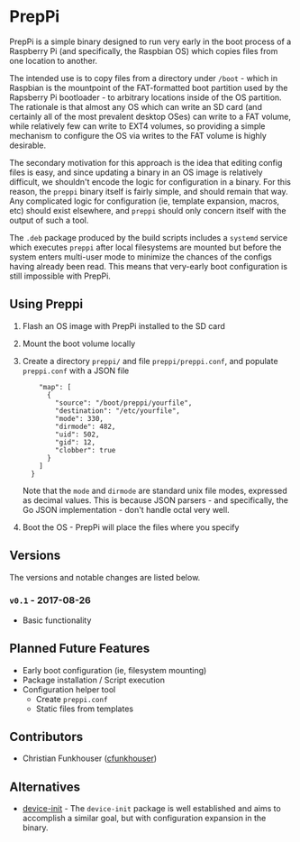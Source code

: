 # PrepPi

PrepPi is a simple binary designed to run very early in the boot process of
a Raspberry Pi (and specifically, the Raspbian OS) which copies files from one
location to another.

The intended use is to copy files from a directory under `/boot` - which in
Raspbian is the mountpoint of the FAT-formatted boot partition used by the
Rapsberry Pi bootloader - to arbitrary locations inside of the OS partition. The
rationale is that almost any OS which can write an SD card (and certainly all of
the most prevalent desktop OSes) can write to a FAT volume, while relatively
few can write to EXT4 volumes, so providing a simple mechanism to configure the
OS via writes to the FAT volume is highly desirable.

The secondary motivation for this approach is the idea that editing config files
is easy, and since updating a binary in an OS image is relatively difficult, we
shouldn't encode the logic for configuration in a binary. For this reason, the
`preppi` binary itself is fairly simple, and should remain that way. Any
complicated logic for configuration (ie, template expansion, macros, etc) should
exist elsewhere, and `preppi` should only concern itself with the output of such
a tool.

The `.deb` package produced by the build scripts includes a `systemd` service
which executes `preppi` after local filesystems are mounted but before the
system enters multi-user mode to minimize the chances of the configs having 
already been read. This means that very-early boot configuration is still
impossible with PrepPi.

## Using Preppi

1.  Flash an OS image with PrepPi installed to the SD card
1.  Mount the boot volume locally
1.  Create a directory `preppi/` and file `preppi/preppi.conf`, and populate
    `preppi.conf` with a JSON file

    ```{
        "map": [
          {
            "source": "/boot/preppi/yourfile",
            "destination": "/etc/yourfile",
            "mode": 330,
            "dirmode": 482,
            "uid": 502,
            "gid": 12,
            "clobber": true
          }
        ]
      }
    ```
    Note that the `mode` and `dirmode` are standard unix file modes, expressed
    as decimal values. This is because JSON parsers - and specifically, the Go
    JSON implementation - don't handle octal very well.
1.  Boot the OS - PrepPi will place the files where you specify

## Versions

The versions and notable changes are listed below.

### `v0.1` - 2017-08-26
-   Basic functionality

## Planned Future Features
-   Early boot configuration (ie, filesystem mounting)
-   Package installation / Script execution
-   Configuration helper tool
    -   Create `preppi.conf`
    -   Static files from templates

## Contributors
-   Christian Funkhouser ([cfunkhouser](http://github.com/cfunkhouser))

## Alternatives
-   [device-init](http://github.com/hypriot/device-init) - The `device-init`
    package is well established and aims to accomplish a similar goal, but with
    configuration expansion in the binary.